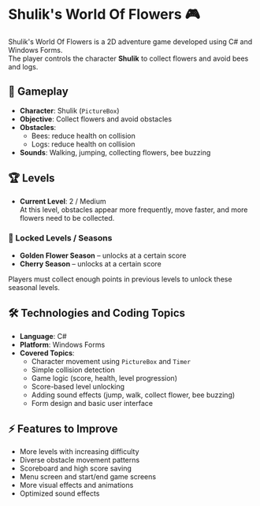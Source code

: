 # Shulik's World Of Flowers 🎮

Shulik's World Of Flowers is a 2D adventure game developed using C# and Windows Forms.  
The player controls the character **Shulik** to collect flowers and avoid bees and logs.

## 🎯 Gameplay

- **Character**: Shulik (`PictureBox`)  
- **Objective**: Collect flowers and avoid obstacles  
- **Obstacles**:  
  - Bees: reduce health on collision  
  - Logs: reduce health on collision  
- **Sounds**: Walking, jumping, collecting flowers, bee buzzing  

## 🏆 Levels

- **Current Level**: 2 / Medium  
  At this level, obstacles appear more frequently, move faster, and more flowers need to be collected.  

### 🌸 Locked Levels / Seasons

- **Golden Flower Season** – unlocks at a certain score  
- **Cherry Season** – unlocks at a certain score  

Players must collect enough points in previous levels to unlock these seasonal levels.  

## 🛠 Technologies and Coding Topics

- **Language**: C#  
- **Platform**: Windows Forms  
- **Covered Topics**:  
  - Character movement using `PictureBox` and `Timer`  
  - Simple collision detection  
  - Game logic (score, health, level progression)  
  - Score-based level unlocking  
  - Adding sound effects (jump, walk, collect flower, bee buzzing)  
  - Form design and basic user interface  

## ⚡ Features to Improve

- More levels with increasing difficulty  
- Diverse obstacle movement patterns  
- Scoreboard and high score saving  
- Menu screen and start/end game screens  
- More visual effects and animations  
- Optimized sound effects  


